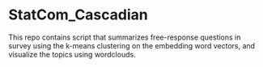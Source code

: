 # StatCom_Cascadian
This repo contains script that summarizes free-response questions in survey using the k-means clustering on the embedding word vectors, and visualize the topics using wordclouds.
